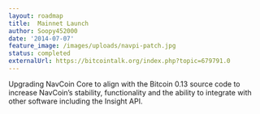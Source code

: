```yaml
---
layout: roadmap
title:  Mainnet Launch
author: Soopy452000
date: '2014-07-07'
feature_image: /images/uploads/navpi-patch.jpg
status: completed
externalUrl: https://bitcointalk.org/index.php?topic=679791.0
---
```


Upgrading NavCoin Core to align with the Bitcoin 0.13 source code to increase NavCoin’s stability, functionality and the ability to integrate with other software including the Insight API.
